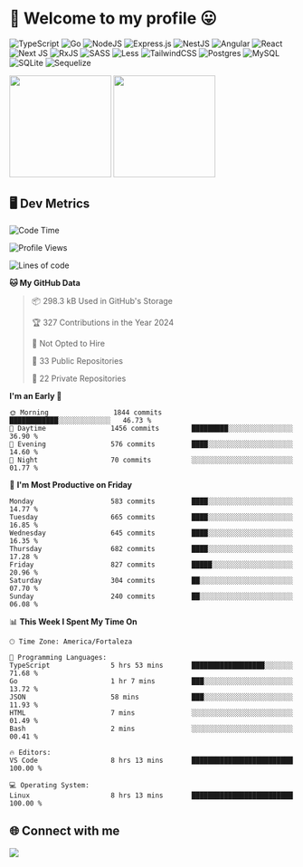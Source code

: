 # 🎉 Welcome to my profile 😛

![TypeScript](https://img.shields.io/badge/typescript-%23007ACC.svg?style=for-the-badge&logo=typescript&logoColor=white)
![Go](https://img.shields.io/badge/go-%2300ADD8.svg?style=for-the-badge&logo=go&logoColor=white)
![NodeJS](https://img.shields.io/badge/node.js-6DA55F?style=for-the-badge&logo=node.js&logoColor=white)
![Express.js](https://img.shields.io/badge/express.js-%23404d59.svg?style=for-the-badge&logo=express&logoColor=%2361DAFB)
![NestJS](https://img.shields.io/badge/nestjs-%23E0234E.svg?style=for-the-badge&logo=nestjs&logoColor=white)
![Angular](https://img.shields.io/badge/angular-%23DD0031.svg?style=for-the-badge&logo=angular&logoColor=white)
![React](https://img.shields.io/badge/react-%2320232a.svg?style=for-the-badge&logo=react&logoColor=%2361DAFB)
![Next JS](https://img.shields.io/badge/Next-black?style=for-the-badge&logo=next.js&logoColor=white)
![RxJS](https://img.shields.io/badge/rxjs-%23B7178C.svg?style=for-the-badge&logo=reactivex&logoColor=white)
![SASS](https://img.shields.io/badge/SASS-hotpink.svg?style=for-the-badge&logo=SASS&logoColor=white)
![Less](https://img.shields.io/badge/less-2B4C80?style=for-the-badge&logo=less&logoColor=white)
![TailwindCSS](https://img.shields.io/badge/tailwindcss-%2338B2AC.svg?style=for-the-badge&logo=tailwind-css&logoColor=white)
![Postgres](https://img.shields.io/badge/postgres-%23316192.svg?style=for-the-badge&logo=postgresql&logoColor=white)
![MySQL](https://img.shields.io/badge/mysql-4479A1.svg?style=for-the-badge&logo=mysql&logoColor=white)
![SQLite](https://img.shields.io/badge/sqlite-%2307405e.svg?style=for-the-badge&logo=sqlite&logoColor=white)
![Sequelize](https://img.shields.io/badge/Sequelize-52B0E7?style=for-the-badge&logo=Sequelize&logoColor=white)

<div>
  <img height="180em" src="https://github-readme-stats.vercel.app/api?username=VinicciusSantos&include_all_commits=true&count_private=true&theme=github_dark"/>
  <img height="180em" src="https://github-readme-stats.vercel.app/api/top-langs/?username=VinicciusSantos&langs_count=6&layout=compact&include_all_commits=true&count_private=true&theme=github_dark"/>
</div>

## 🖥️ Dev Metrics

<!--START_SECTION:waka-->
![Code Time](http://img.shields.io/badge/Code%20Time-2%2C183%20hrs%2044%20mins-blue)

![Profile Views](http://img.shields.io/badge/Profile%20Views-12-blue)

![Lines of code](https://img.shields.io/badge/From%20Hello%20World%20I%27ve%20Written-5.5%20million%20lines%20of%20code-blue)

**🐱 My GitHub Data** 

> 📦 298.3 kB Used in GitHub's Storage 
 > 
> 🏆 327 Contributions in the Year 2024
 > 
> 🚫 Not Opted to Hire
 > 
> 📜 33 Public Repositories 
 > 
> 🔑 22 Private Repositories 
 > 
**I'm an Early 🐤** 

```text
🌞 Morning                1844 commits        ████████████░░░░░░░░░░░░░   46.73 % 
🌆 Daytime                1456 commits        █████████░░░░░░░░░░░░░░░░   36.90 % 
🌃 Evening                576 commits         ████░░░░░░░░░░░░░░░░░░░░░   14.60 % 
🌙 Night                  70 commits          ░░░░░░░░░░░░░░░░░░░░░░░░░   01.77 % 
```
📅 **I'm Most Productive on Friday** 

```text
Monday                   583 commits         ████░░░░░░░░░░░░░░░░░░░░░   14.77 % 
Tuesday                  665 commits         ████░░░░░░░░░░░░░░░░░░░░░   16.85 % 
Wednesday                645 commits         ████░░░░░░░░░░░░░░░░░░░░░   16.35 % 
Thursday                 682 commits         ████░░░░░░░░░░░░░░░░░░░░░   17.28 % 
Friday                   827 commits         █████░░░░░░░░░░░░░░░░░░░░   20.96 % 
Saturday                 304 commits         ██░░░░░░░░░░░░░░░░░░░░░░░   07.70 % 
Sunday                   240 commits         ██░░░░░░░░░░░░░░░░░░░░░░░   06.08 % 
```


📊 **This Week I Spent My Time On** 

```text
🕑︎ Time Zone: America/Fortaleza

💬 Programming Languages: 
TypeScript               5 hrs 53 mins       ██████████████████░░░░░░░   71.68 % 
Go                       1 hr 7 mins         ███░░░░░░░░░░░░░░░░░░░░░░   13.72 % 
JSON                     58 mins             ███░░░░░░░░░░░░░░░░░░░░░░   11.93 % 
HTML                     7 mins              ░░░░░░░░░░░░░░░░░░░░░░░░░   01.49 % 
Bash                     2 mins              ░░░░░░░░░░░░░░░░░░░░░░░░░   00.41 % 

🔥 Editors: 
VS Code                  8 hrs 13 mins       █████████████████████████   100.00 % 

💻 Operating System: 
Linux                    8 hrs 13 mins       █████████████████████████   100.00 % 
```


<!--END_SECTION:waka-->

## 🌐 Connect with me

<a href="https://www.linkedin.com/in/vinicius-guedes-b817aa223/"><img src="https://img.shields.io/badge/LinkedIn-0077B5?style=for-the-badge&logo=linkedin&logoColor=white"/></a>

